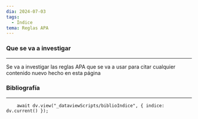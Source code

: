 ```yaml
---
dia: 2024-07-03
tags:
  - Índice
tema: Reglas APA
---
```

### Que se va a investigar
---
Se va a investigar las reglas APA que se va a usar para citar cualquier contenido nuevo hecho en esta página


### Bibliografía
---
```dataviewjs
    await dv.view("_dataviewScripts/biblioIndice", { indice: dv.current() });
```
